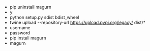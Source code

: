 * pip uninstall magurn
* y
* python setup.py sdist bdist_wheel
* twine upload  --repository-url https://upload.pypi.org/legacy/ dist/*
* username
* password
* pip install magurn
* magurn
